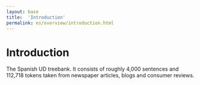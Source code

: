 ```yaml
---
layout: base
title:  'Introduction'
permalink: es/overview/introduction.html
---
```


# Introduction

The Spanish UD treebank. It consists of roughly 4,000 sentences and 112,718 tokens taken from newspaper articles, blogs and consumer reviews.

